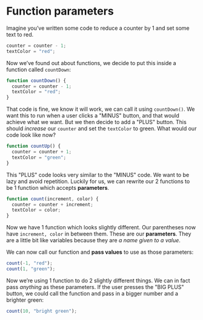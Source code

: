 # Function parameters

Imagine you’ve written some code to reduce a counter by 1 and set some text to red.

```javascript
counter = counter - 1;
textColor = "red";
```

Now we’ve found out about functions, we decide to put this inside a function called `countDown`:

```javascript
function countDown() {
  counter = counter - 1;
  textColor = "red";
}
```

That code is fine, we know it will work, we can call it using `countDown()`. We want this to run when a user clicks a "MINUS" button, and that would achieve what we want. But we then decide to add a "PLUS" button. This should _increase_ our `counter` and set the `textColor` to green. What would our code look like now?

```javascript
function countUp() {
  counter = counter + 1;
  textColor = "green";
}
```

This "PLUS" code looks very similar to the "MINUS" code. We want to be lazy and avoid repetition. Luckily for us, we can rewrite our 2 functions to be 1 function which accepts **parameters**.

```javascript
function count(increment, color) {
  counter = counter + increment;
  textColor = color;
}
```

Now we have 1 function which looks slightly different. Our parentheses now have `increment, color` in between them. These are our **parameters**. They are a little bit like variables because they are _a name given to a value_.

We can now call our function and **pass values** to use as those parameters:

```javascript
count(-1, "red");
count(1, "green");
```

Now we’re using 1 function to do 2 slightly different things. We can in fact pass _anything_ as these parameters. If the user presses the "BIG PLUS" button, we could call the function and pass in a bigger number and a brighter green:

```javascript
count(10, "bright green");
```
